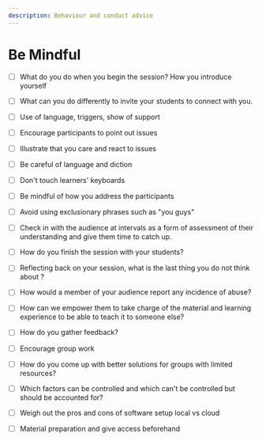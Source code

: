 ```yaml
---
description: Behaviour and conduct advice
---
```


# Be Mindful



* [ ] What do you do when you begin the session? How you introduce yourself
* [ ] What can you do differently to invite your students to connect with you.
* [ ] Use of language, triggers, show of support
* [ ] Encourage participants to point out issues
* [ ] Illustrate that you care and react to issues
* [ ] Be careful of language and diction
* [ ] Don't touch learners' keyboards
* [ ] Be mindful of how you address the participants
* [ ] Avoid using exclusionary phrases such as "you guys"
* [ ] Check in with the audience at intervals as a form of assessment of their understanding and give them time to catch up.
* [ ] How do you finish the session with your students?
* [ ] Reflecting back on your session, what is the last thing you do not think about ?
* [ ] How would a member of your audience report any incidence of abuse?
* [ ] How can we empower them to take charge of the material and learning experience to be able to teach it to someone else?
* [ ] How do you gather feedback?
* [ ] Encourage group work
* [ ] How do you come up with better solutions for groups with limited resources?
* [ ] Which factors can be controlled and which can't be controlled but should be accounted for?
* [ ] Weigh out the pros and cons of software setup local vs cloud
* [ ] Material preparation and give access beforehand

